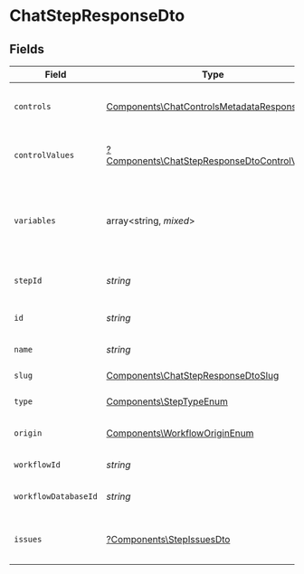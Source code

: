 # ChatStepResponseDto


## Fields

| Field                                                                                                       | Type                                                                                                        | Required                                                                                                    | Description                                                                                                 |
| ----------------------------------------------------------------------------------------------------------- | ----------------------------------------------------------------------------------------------------------- | ----------------------------------------------------------------------------------------------------------- | ----------------------------------------------------------------------------------------------------------- |
| `controls`                                                                                                  | [Components\ChatControlsMetadataResponseDto](../../Models/Components/ChatControlsMetadataResponseDto.md)    | :heavy_check_mark:                                                                                          | Controls metadata for the chat step                                                                         |
| `controlValues`                                                                                             | [?Components\ChatStepResponseDtoControlValues](../../Models/Components/ChatStepResponseDtoControlValues.md) | :heavy_minus_sign:                                                                                          | Control values for the chat step                                                                            |
| `variables`                                                                                                 | array<string, *mixed*>                                                                                      | :heavy_check_mark:                                                                                          | JSON Schema for variables, follows the JSON Schema standard                                                 |
| `stepId`                                                                                                    | *string*                                                                                                    | :heavy_check_mark:                                                                                          | Unique identifier of the step                                                                               |
| `id`                                                                                                        | *string*                                                                                                    | :heavy_check_mark:                                                                                          | Database identifier of the step                                                                             |
| `name`                                                                                                      | *string*                                                                                                    | :heavy_check_mark:                                                                                          | Name of the step                                                                                            |
| `slug`                                                                                                      | [Components\ChatStepResponseDtoSlug](../../Models/Components/ChatStepResponseDtoSlug.md)                    | :heavy_check_mark:                                                                                          | Slug of the step                                                                                            |
| `type`                                                                                                      | [Components\StepTypeEnum](../../Models/Components/StepTypeEnum.md)                                          | :heavy_check_mark:                                                                                          | Type of the step                                                                                            |
| `origin`                                                                                                    | [Components\WorkflowOriginEnum](../../Models/Components/WorkflowOriginEnum.md)                              | :heavy_check_mark:                                                                                          | Origin of the workflow                                                                                      |
| `workflowId`                                                                                                | *string*                                                                                                    | :heavy_check_mark:                                                                                          | Workflow identifier                                                                                         |
| `workflowDatabaseId`                                                                                        | *string*                                                                                                    | :heavy_check_mark:                                                                                          | Workflow database identifier                                                                                |
| `issues`                                                                                                    | [?Components\StepIssuesDto](../../Models/Components/StepIssuesDto.md)                                       | :heavy_minus_sign:                                                                                          | Issues associated with the step                                                                             |